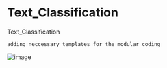 # Text_Classification
Text_Classification
``````
adding neccessary templates for the modular coding
``````
![image](https://github.com/gayathrik948/Text_Classification/assets/32759142/596e3690-0851-4bbc-8d0e-f6b724e94138)
